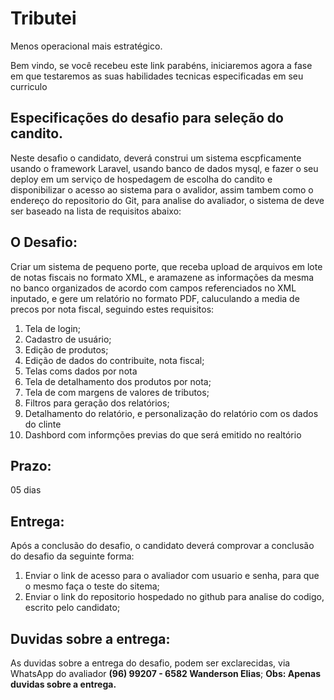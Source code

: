 # Tributei
Menos operacional mais estratégico.


Bem vindo, se você recebeu este link parabéns, iniciaremos agora a fase em que testaremos as suas habilidades tecnicas especificadas em seu curriculo 




## Especificações do desafio para seleção do candito.
Neste desafio o candidato, deverá construi um sistema escpficamente usando o framework Laravel, usando banco de dados mysql, e fazer o seu deploy em um serviço de hospedagem de escolha do candito e disponibilizar o acesso ao sistema para o avalidor, assim tambem como o endereço do repositorio do Git, para analise do avaliador, o sistema de deve ser baseado na lista de requisitos abaixo:

## O Desafio:
Criar um sistema de pequeno porte, que receba upload de arquivos em lote de notas fiscais no formato XML, e aramazene as informações da mesma no banco organizados de acordo com campos referenciados no XML inputado, e gere um relatório no formato PDF, caluculando a media de precos por nota fiscal, seguindo estes requisitos:

1. Tela de login;
2. Cadastro de usuário;
3. Edição de produtos;
4. Edição de dados do contribuite, nota fiscal;
5. Telas coms dados por nota
6. Tela de detalhamento dos produtos por nota;
7. Tela de com margens de valores de tributos;
8. Filtros para geração dos relatórios;
9. Detalhamento do relatório, e personalização do relatório com os dados do clinte
10. Dashbord com informções previas do que será emitido no realtório


## Prazo:
05 dias

## Entrega:

Após a conclusão do desafio, o candidato deverá comprovar a conclusão do desafio da seguinte forma:
1. Enviar o link de acesso para o avaliador com usuario e senha, para que o mesmo faça o teste do sitema;
2. Enviar o link do repositorio hospedado no github para analise do codigo, escrito pelo candidato;

## Duvidas sobre a entrega:

As duvidas sobre a entrega do desafio, podem ser exclarecidas, via WhatsApp do avaliador **(96) 99207 - 6582 Wanderson Elias**;
**Obs: Apenas duvidas sobre a entrega.**




